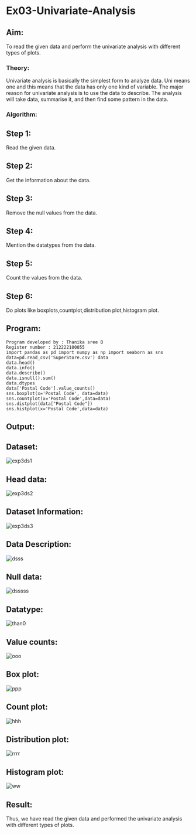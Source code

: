 # Ex03-Univariate-Analysis

## Aim: 
To read the given data and perform the univariate analysis with different types of plots.

### Theory:
Univariate analysis is basically the simplest form to analyze data. Uni means one and this means that the data has only one kind of variable. The major reason for univariate analysis is to use the data to describe. The analysis will take data, summarise it, and then find some pattern in the data.

### Algorithm:

## Step 1:

Read the given data.

## Step 2:

Get the information about the data.

## Step 3:

Remove the null values from the data.

## Step 4:

Mention the datatypes from the data.

## Step 5:

Count the values from the data.

## Step 6:

Do plots like boxplots,countplot,distribution plot,histogram plot.

## Program:
```
Program developed by : Thanika sree B 
Register number : 212222100055
import pandas as pd import numpy as np import seaborn as sns
data=pd.read_csv('SuperStore.csv') data
data.head()
data.info()
data.describe()
data.isnull().sum()
data.dtypes
data['Postal Code'].value_counts()
sns.boxplot(x='Postal Code', data=data)
sns.countplot(x='Postal Code',data=data)
sns.distplot(data["Postal Code"])
sns.histplot(x='Postal Code',data=data)
```
## Output:
## Dataset:
![exp3ds1](https://user-images.githubusercontent.com/119557910/234943000-f032f529-6db4-428a-ae5d-ef2dc272acf7.png)

## Head data:
![exp3ds2](https://user-images.githubusercontent.com/119557910/234943329-ec08a162-bace-4bcf-a43f-246a02dafd7e.png)

## Dataset Information:
![exp3ds3](https://user-images.githubusercontent.com/119557910/234943480-9510eae5-2220-441e-aee8-cc7e9169f69c.png)

## Data Description:
![dsss](https://user-images.githubusercontent.com/119557910/234943701-68d73978-3b23-4ae9-b919-4b4f3be2a491.png)

## Null data:
![dsssss](https://user-images.githubusercontent.com/119557910/234943831-1a461f90-82db-4710-a4e2-f310fa007ca8.png)

## Datatype:
![than0](https://user-images.githubusercontent.com/119557910/234944034-05ebfc49-91a3-46c3-a93a-7fa32ee903c9.png)

## Value counts:
![ooo](https://user-images.githubusercontent.com/119557910/234944339-14cf0350-1d6f-47f4-acd9-a553fbf153c2.png)

## Box plot:
![ppp](https://user-images.githubusercontent.com/119557910/234944647-873be677-9228-406b-bb38-b1f727c9f82b.png)

## Count plot:
![hhh](https://user-images.githubusercontent.com/119557910/234944994-7b82f0f8-cdcf-4e33-983e-097aec25aed5.png)

## Distribution plot:
![rrrr](https://user-images.githubusercontent.com/119557910/234945276-b127c374-4007-4f5e-b4ed-ab6379981db7.png)

## Histogram plot:
![ww](https://user-images.githubusercontent.com/119557910/234945615-6a8ed42b-82ec-48ba-97ae-72adbbdecacd.png)

## Result:

Thus, we have read the given data and performed the univariate analysis with different types of plots.








